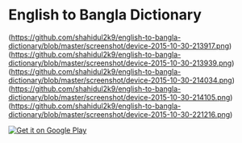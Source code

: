 # English to Bangla Dictionary

(https://github.com/shahidul2k9/english-to-bangla-dictionary/blob/master/screenshot/device-2015-10-30-213917.png)
(https://github.com/shahidul2k9/english-to-bangla-dictionary/blob/master/screenshot/device-2015-10-30-213939.png)
(https://github.com/shahidul2k9/english-to-bangla-dictionary/blob/master/screenshot/device-2015-10-30-214034.png)
(https://github.com/shahidul2k9/english-to-bangla-dictionary/blob/master/screenshot/device-2015-10-30-214105.png)
(https://github.com/shahidul2k9/english-to-bangla-dictionary/blob/master/screenshot/device-2015-10-30-221216.png)


<a href="https://play.google.com/store/apps/details?id=com.shahidul.english.to.bangla.app">
  <img alt="Get it on Google Play"
       src="https://developer.android.com/images/brand/en_generic_rgb_wo_60.png" />
</a>